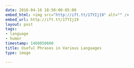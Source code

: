 ```yaml
---
date: 2016-04-16 18:50:00-05:00
embed_html: <img src="http://ift.tt/1TYIj19" alt="" />
embed_url: http://ift.tt/1TYIj19
layout: post
tags:
- language
- humor
timestamp: 1460850600
title: Useful Phrases in Various Languages
type: image

---
```

<img src="http://ift.tt/1TYIj19" alt="" />

